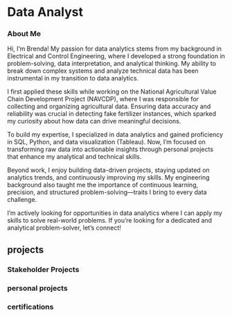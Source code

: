 # Data Analyst

### About Me

Hi, I’m Brenda! My passion for data analytics stems from my background in Electrical and Control Engineering, where I developed a strong foundation in problem-solving, data interpretation, and analytical thinking. My ability to break down complex systems and analyze technical data has been instrumental in my transition to data analytics.

I first applied these skills while working on the National Agricultural Value Chain Development Project (NAVCDP), where I was responsible for collecting and organizing agricultural data. Ensuring data accuracy and reliability was crucial in detecting fake fertilizer instances, which sparked my curiosity about how data can drive meaningful decisions.

To build my expertise, I specialized in data analytics and gained proficiency in SQL, Python, and data visualization (Tableau). Now, I’m focused on transforming raw data into actionable insights through personal projects that enhance my analytical and technical skills.

Beyond work, I enjoy building data-driven projects, staying updated on analytics trends, and continuously improving my skills. My engineering background also taught me the importance of continuous learning, precision, and structured problem-solving—traits I bring to every data challenge.

I’m actively looking for opportunities in data analytics where I can apply my skills to solve real-world problems. If you’re looking for a dedicated and analytical problem-solver, let’s connect!

## projects

### Stakeholder Projects
### personal projects 
### certifications

